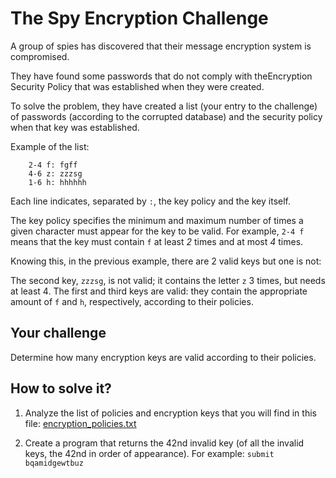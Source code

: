 # The Spy Encryption Challenge

A group of spies has discovered that their message encryption system is compromised.

They have found some passwords that do not comply with theEncryption Security Policy that was established when they were created.

To solve the problem, they have created a list (your entry to the challenge) of passwords (according to the corrupted database) and the security policy when that key was established.

Example of the list:

```
    2-4 f: fgff
    4-6 z: zzzsg
    1-6 h: hhhhhh
```

Each line indicates, separated by `:`, the key policy and the key itself.

The key policy specifies the minimum and maximum number of times a given character must appear for the key to be valid. For example, `2-4 f` means that the key must contain `f` at least _2_ times and at most _4_ times.

Knowing this, in the previous example, there are 2 valid keys but one is not:

The second key, `zzzsg`, is not valid; it contains the letter `z` 3 times, but needs at least 4. The first and third keys are valid: they contain the appropriate amount of `f` and `h`, respectively, according to their policies.

## Your challenge

Determine how many encryption keys are valid according to their policies.

## How to solve it?
1. Analyze the list of policies and encryption keys that you will find in this file: [encryption_policies.txt](./encryption_policies.txt)

2. Create a program that returns the 42nd invalid key (of all the invalid keys, the 42nd in order of appearance). For example:
`submit bqamidgewtbuz`
